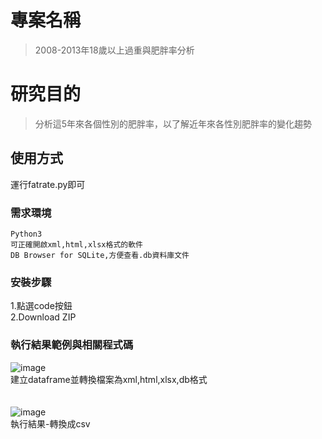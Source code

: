 # 專案名稱
> 2008-2013年18歲以上過重與肥胖率分析

# 研究目的
> 分析這5年來各個性別的肥胖率，以了解近年來各性別肥胖率的變化趨勢<br>

## 使用方式

運行fatrate.py即可

### 需求環境

```
Python3
可正確開啟xml,html,xlsx格式的軟件
DB Browser for SQLite,方便查看.db資料庫文件
```

### 安裝步驟

1.點選code按鈕<br>
2.Download ZIP

### 執行結果範例與相關程式碼
![image](https://user-images.githubusercontent.com/122202405/219379908-9fa8c079-b878-4b13-8d25-f4318b89fad4.png)<br>
建立dataframe並轉換檔案為xml,html,xlsx,db格式<br>
<br>
<br>
![image](https://user-images.githubusercontent.com/122202405/219381205-559665e5-14ad-46f9-9ab7-858ca8354733.png)<br>
執行結果-轉換成csv
<br>
<br>
